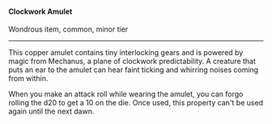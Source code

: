 #### Clockwork Amulet

Wondrous item, common, minor tier

---

This copper amulet contains tiny interlocking gears and is powered by magic from Mechanus, a plane of clockwork predictability. A creature that puts an ear to the amulet can hear faint ticking and whirring noises coming from within.

When you make an attack roll while wearing the amulet, you can forgo rolling the d20 to get a 10 on the die. Once used, this property can't be used again until the next dawn.